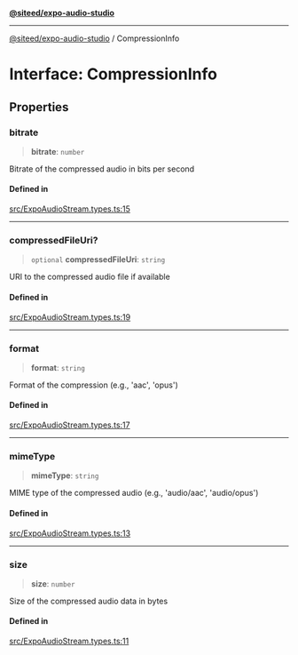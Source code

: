 [**@siteed/expo-audio-studio**](../README.md)

***

[@siteed/expo-audio-studio](../README.md) / CompressionInfo

# Interface: CompressionInfo

## Properties

### bitrate

> **bitrate**: `number`

Bitrate of the compressed audio in bits per second

#### Defined in

[src/ExpoAudioStream.types.ts:15](https://github.com/deeeed/expo-audio-stream/blob/8819363e2f6518db8ec233a7ea17b579527a3ab5/packages/expo-audio-studio/src/ExpoAudioStream.types.ts#L15)

***

### compressedFileUri?

> `optional` **compressedFileUri**: `string`

URI to the compressed audio file if available

#### Defined in

[src/ExpoAudioStream.types.ts:19](https://github.com/deeeed/expo-audio-stream/blob/8819363e2f6518db8ec233a7ea17b579527a3ab5/packages/expo-audio-studio/src/ExpoAudioStream.types.ts#L19)

***

### format

> **format**: `string`

Format of the compression (e.g., 'aac', 'opus')

#### Defined in

[src/ExpoAudioStream.types.ts:17](https://github.com/deeeed/expo-audio-stream/blob/8819363e2f6518db8ec233a7ea17b579527a3ab5/packages/expo-audio-studio/src/ExpoAudioStream.types.ts#L17)

***

### mimeType

> **mimeType**: `string`

MIME type of the compressed audio (e.g., 'audio/aac', 'audio/opus')

#### Defined in

[src/ExpoAudioStream.types.ts:13](https://github.com/deeeed/expo-audio-stream/blob/8819363e2f6518db8ec233a7ea17b579527a3ab5/packages/expo-audio-studio/src/ExpoAudioStream.types.ts#L13)

***

### size

> **size**: `number`

Size of the compressed audio data in bytes

#### Defined in

[src/ExpoAudioStream.types.ts:11](https://github.com/deeeed/expo-audio-stream/blob/8819363e2f6518db8ec233a7ea17b579527a3ab5/packages/expo-audio-studio/src/ExpoAudioStream.types.ts#L11)
